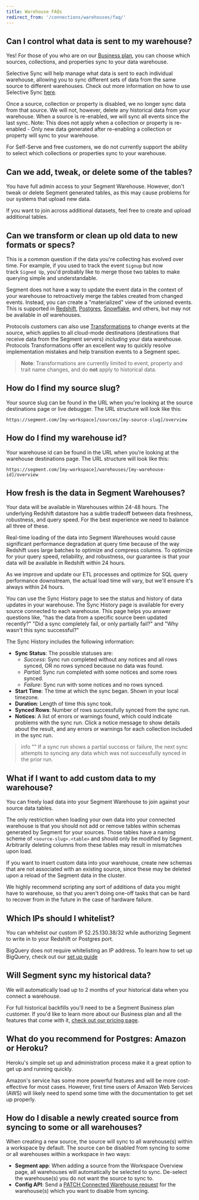 ```yaml
---
title: Warehouse FAQs
redirect_from: '/connections/warehouses/faq/'
---
```


## Can I control what data is sent to my warehouse?

Yes! For those of you who are on our [Business plan](https://segment.com/pricing), you can choose which sources, collections, and properties sync to your data warehouse.

Selective Sync will help manage what data is sent to each individual warehouse, allowing you to sync different sets of data from the same source to different warehouses. Check out more information on how to use Selective Sync [here](https://segment.com/docs/guides/filtering-data/#warehouse-selective-sync).

Once a source, collection or property is disabled, we no longer sync data from that source. We will not, however, delete any historical data from your warehouse. When a source is re-enabled, we will sync all events since the last sync. Note: This does not apply when a collection or property is re-enabled - Only new data generated after re-enabling a collection or property will sync to your warehouse.

For Self-Serve and free customers, we do not currently support the ability to select which collections or properties sync to your warehouse.


## Can we add, tweak, or delete some of the tables?

You have full admin access to your Segment Warehouse. However, don't tweak or delete Segment generated tables, as this may cause problems for our systems that upload new data.

If you want to join across additional datasets, feel free to create and upload additional tables.

## Can we transform or clean up old data to new formats or specs?

This is a common question if the data you're collecting has evolved over time. For example, if you used to track the event `Signup` but now track `Signed Up`, you'd probably like to merge those two tables to make querying simple and understandable.

Segment does not have a way to update the event data in the context of your warehouse to retroactively merge the tables created from changed events. Instead, you can create a "materialized" view of the unioned events. This is supported in [Redshift](https://docs.aws.amazon.com/redshift/latest/dg/r_CREATE_VIEW.html), [Postgres](https://www.postgresql.org/docs/9.3/rules-materializedviews.html), [Snowflake](https://docs.snowflake.net/manuals/sql-reference/sql/create-view.html), and others, but may not be available in _all_ warehouses.

Protocols customers can also use [Transformations](/docs/protocols/transform/) to change events at the source, which applies to all cloud-mode destinations (destinations that receive data from the Segment servers) _including_ your data warehouse. Protocols Transformations offer an excellent way to quickly resolve implementation mistakes and help transition events to a Segment spec.

> **Note**: Transformations are currently limited to event, property and trait name changes, and do **not** apply to historical data.


## How do I find my source slug?

Your source slug can be found in the URL when you're looking at the source destinations page or live debugger. The URL structure will look like this:

`https://segment.com/[my-workspace]/sources/[my-source-slug]/overview`


## How do I find my warehouse id?

Your warehouse id can be found in the URL when you’re looking at the warehouse destinations page. The URL structure will look like this:

`https://segment.com/[my-workspace]/warehouses/[my-warehouse-id]/overview`


## How fresh is the data in Segment Warehouses?

Your data will be available in Warehouses within 24-48 hours. The underlying Redshift datastore has a subtle tradeoff between data freshness, robustness, and query speed. For the best experience we need to balance all three of these.

Real-time loading of the data into Segment Warehouses would cause significant performance degradation at query time because of the way Redshift uses large batches to optimize and compress columns. To optimize for your query speed, reliability, and robustness, our guarantee is that your data will be available in Redshift within 24 hours.

As we improve and update our ETL processes and optimize for SQL query performance downstream, the actual load time will vary, but we'll ensure it's always within 24 hours.

You can use the Sync History page to see the status and history of data updates in your warehouse. The Sync History page is available for every source connected to each warehouse. This page helps you answer questions like, "has the data from a specific source been updated recently?" "Did a sync completely fail, or only partially fail?" and "Why wasn't this sync successful?"

The Sync History includes the following information:
- **Sync Status**: The possible statuses are:
  - _Success_: Sync run completed without any notices and all rows synced, OR no rows synced because no data was found.
  - _Partial_: Sync run completed with some notices and some rows synced.
  - _Failure_: Sync run with some notices and no rows synced.
- **Start Time**: The time at which the sync began. Shown in your local timezone.
- **Duration**: Length of time this sync took.
- **Synced Rows**: Number of rows successfully synced from the sync run.
- **Notices**: A list of errors or warnings found, which could indicate problems with the sync run. Click a notice message to show details about the result, and any errors or warnings for each collection included in the sync run.

> info ""
> If a sync run shows a partial success or failure, the next sync attempts to syncing any data which was not successfully synced in the prior run.


## What if I want to add custom data to my warehouse?

You can freely load data into your Segment Warehouse to join against your source data tables.

The only restriction when loading your own data into your connected warehouse is that you should not add or remove tables within schemas generated by Segment for your sources. Those tables have a naming scheme of `<source-slug>.<table>` and should only be modified by Segment. Arbitrarily deleting columns from these tables may result in mismatches upon load.

If you want to insert custom data into your warehouse, create new schemas that are not associated with an existing source, since these may be deleted upon a reload of the Segment data in the cluster.

We highly recommend scripting any sort of additions of data you might have to warehouse, so that you aren't doing one-off tasks that can be hard to recover from in the future in the case of hardware failure.

## Which IPs should I whitelist?

You can whitelist our custom IP 52.25.130.38/32 while authorizing Segment to write in to your Redshift or Postgres port.

BigQuery does not require whitelisting an IP address. To learn how to set up BigQuery, check out our [set up guide](https://segment.com/docs/connections/storage/catalog/bigquery/#getting-started)


## Will Segment sync my historical data?

We will automatically load up to 2 months of your historical data when you connect a warehouse.

For full historical backfills you'll need to be a Segment Business plan customer. If you'd like to learn more about our Business plan and all the features that come with it, [check out our pricing page](https://segment.com/pricing).


## What do you recommend for Postgres: Amazon or Heroku?

Heroku's simple set up and administration process make it a great option to get up and running quickly.

Amazon's service has some more powerful features and will be more cost-effective for most cases. However, first time users of Amazon Web Services (AWS) will likely need to spend some time with the documentation to get set up properly.


## How do I disable a newly created source from syncing to some or all warehouses?

When creating a new source, the source will sync to all warehouse(s) within a workspace by default. The source can be disabled from syncing to some or all warehouses within a workspace in two ways:

- **Segment app**: When adding a source from the Workspace Overview page, all warehouses will automatically be selected to sync. De-select the warehouse(s) you do not want the source to sync to.
- **Config API**: Send a [PATCH Connected Warehouse request](https://reference.segmentapis.com/?version=latest#ec12dae0-1a3e-4bd0-bf1c-840f43537ee2) for the warehouse(s) which you want to disable from syncing.
